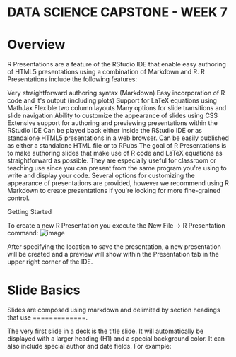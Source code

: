 # DATA SCIENCE CAPSTONE - WEEK 7

# Overview
R Presentations are a feature of the RStudio IDE that enable easy authoring of HTML5 presentations using a combination of Markdown and R. R Presentations include the following features:

Very straightforward authoring syntax (Markdown)
Easy incorporation of R code and it's output (including plots)
Support for LaTeX equations using MathJax
Flexible two column layouts
Many options for slide transitions and slide navigation
Ability to customize the appearance of slides using CSS
Extensive support for authoring and previewing presentations within the RStudio IDE
Can be played back either inside the RStudio IDE or as standalone HTML5 presentations in a web browser.
Can be easily published as either a standalone HTML file or to RPubs
The goal of R Presentations is to make authoring slides that make use of R code and LaTeX equations as straightforward as possible. They are especially useful for classroom or teaching use since you can present from the same program you're using to write and display your code. Several options for customizing the appearance of presentations are provided, however we recommend using R Markdown to create presentations if you're looking for more fine-grained control.

Getting Started

To create a new R Presentation you execute the New File -> R Presentation command:
![image](https://user-images.githubusercontent.com/88283525/180623916-b643c31d-b4d0-4eed-b9d5-5778a950d68e.png)

After specifying the location to save the presentation, a new presentation will be created and a preview will show within the Presentation tab in the upper right corner of the IDE.

# Slide Basics
Slides are composed using markdown and delimited by section headings that use =============.

The very first slide in a deck is the title slide. It will automatically be displayed with a larger heading (H1) and a special background color. It can also include special author and date fields. For example:
